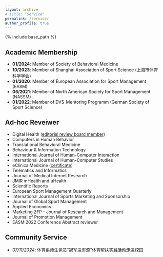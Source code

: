 ```yaml
---
layout: archive
# title: "Service"
permalink: /service/
author_profile: true
---
```

{% include base_path %}


## Academic Membership
* <b>01/2024</b>: Member of Society of Behavioral Medicine
* <b>10/2023</b>: Member of Shanghai Association of Sport Science (上海市体育科学学会)
*  <b>01/2020</b>: Member of European Association for Sport Management (EASM)
* <b>06/2021</b>: Member of North American Society for Sport Management (NASSM)
* <b>01/2022</b>: Member of DVS-Mentoring Programm (German Society of Sport Science)

## Ad-hoc Reveiwer
* Digital Health ([editorial review board member](https://journals.sagepub.com/editorial-board/DHJ))
* Computers in Human Behavior
* Translational Behavioral Medicine
* Behaviour & Information Technology
* International Journal of Human-Computer Interaction
* International Journal of Human-Computer Studies
* eClinicalMedicine ([certificate](https://yanxiang-yang.github.io/files/review1.pdf))
* Telematics and Informatics
* Journal of Medical Internet Research
* JMIR mHealth and uHealth
* Scientific Reports
* European Sport Management Quarterly
* International Journal of Sports Marketing and Sponsorship
* Journal of Global Sport Management
* Applied Economics
* Marketing ZFP - Journal of Research and Management
* Journal of Promotion Management
* EASM 2022 Conference Abstract reviewer

## Community Service
* _07/11/2024_: 体育系师生党员“冠军进洱源”体育帮扶实践活动走进校园
